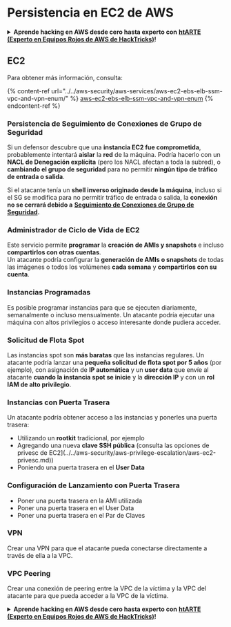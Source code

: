 # Persistencia en EC2 de AWS

<details>

<summary><strong>Aprende hacking en AWS desde cero hasta experto con</strong> <a href="https://training.hacktricks.xyz/courses/arte"><strong>htARTE (Experto en Equipos Rojos de AWS de HackTricks)</strong></a><strong>!</strong></summary>

Otras formas de apoyar a HackTricks:

* Si deseas ver tu **empresa anunciada en HackTricks** o **descargar HackTricks en PDF** Consulta los [**PLANES DE SUSCRIPCIÓN**](https://github.com/sponsors/carlospolop)!
* Obtén el [**swag oficial de PEASS & HackTricks**](https://peass.creator-spring.com)
* Descubre [**La Familia PEASS**](https://opensea.io/collection/the-peass-family), nuestra colección de [**NFTs**](https://opensea.io/collection/the-peass-family) exclusivos
* **Únete al** 💬 [**grupo de Discord**](https://discord.gg/hRep4RUj7f) o al [**grupo de telegram**](https://t.me/peass) o **síguenos** en **Twitter** 🐦 [**@hacktricks_live**](https://twitter.com/hacktricks_live)**.**
* **Comparte tus trucos de hacking enviando PRs a los repositorios de** [**HackTricks**](https://github.com/carlospolop/hacktricks) y [**HackTricks Cloud**](https://github.com/carlospolop/hacktricks-cloud).

</details>

## EC2

Para obtener más información, consulta:

{% content-ref url="../../aws-security/aws-services/aws-ec2-ebs-elb-ssm-vpc-and-vpn-enum/" %}
[aws-ec2-ebs-elb-ssm-vpc-and-vpn-enum](../../aws-security/aws-services/aws-ec2-ebs-elb-ssm-vpc-and-vpn-enum/)
{% endcontent-ref %}

### Persistencia de Seguimiento de Conexiones de Grupo de Seguridad

Si un defensor descubre que una **instancia EC2 fue comprometida**, probablemente intentará **aislar** la **red** de la máquina. Podría hacerlo con un **NACL de Denegación explícita** (pero los NACL afectan a toda la subred), o **cambiando el grupo de seguridad** para no permitir **ningún tipo de tráfico de entrada o salida**.

Si el atacante tenía un **shell inverso originado desde la máquina**, incluso si el SG se modifica para no permitir tráfico de entrada o salida, la **conexión no se cerrará debido a** [**Seguimiento de Conexiones de Grupo de Seguridad**](https://docs.aws.amazon.com/AWSEC2/latest/UserGuide/security-group-connection-tracking.html)**.**

### Administrador de Ciclo de Vida de EC2

Este servicio permite **programar** la **creación de AMIs y snapshots** e incluso **compartirlos con otras cuentas**.\
Un atacante podría configurar la **generación de AMIs o snapshots** de todas las imágenes o todos los volúmenes **cada semana** y **compartirlos con su cuenta**.

### Instancias Programadas

Es posible programar instancias para que se ejecuten diariamente, semanalmente o incluso mensualmente. Un atacante podría ejecutar una máquina con altos privilegios o acceso interesante donde pudiera acceder.

### Solicitud de Flota Spot

Las instancias spot son **más baratas** que las instancias regulares. Un atacante podría lanzar una **pequeña solicitud de flota spot por 5 años** (por ejemplo), con asignación de **IP automática** y un **user data** que envíe al atacante **cuando la instancia spot se inicie** y la **dirección IP** y con un **rol IAM de alto privilegio**.

### Instancias con Puerta Trasera

Un atacante podría obtener acceso a las instancias y ponerles una puerta trasera:

* Utilizando un **rootkit** tradicional, por ejemplo
* Agregando una nueva **clave SSH pública** (consulta las opciones de privesc de EC2](../../aws-security/aws-privilege-escalation/aws-ec2-privesc.md))
* Poniendo una puerta trasera en el **User Data**

### **Configuración de Lanzamiento con Puerta Trasera**

* Poner una puerta trasera en la AMI utilizada
* Poner una puerta trasera en el User Data
* Poner una puerta trasera en el Par de Claves

### VPN

Crear una VPN para que el atacante pueda conectarse directamente a través de ella a la VPC.

### VPC Peering

Crear una conexión de peering entre la VPC de la víctima y la VPC del atacante para que pueda acceder a la VPC de la víctima.

<details>

<summary><strong>Aprende hacking en AWS desde cero hasta experto con</strong> <a href="https://training.hacktricks.xyz/courses/arte"><strong>htARTE (Experto en Equipos Rojos de AWS de HackTricks)</strong></a><strong>!</strong></summary>

Otras formas de apoyar a HackTricks:

* Si deseas ver tu **empresa anunciada en HackTricks** o **descargar HackTricks en PDF** Consulta los [**PLANES DE SUSCRIPCIÓN**](https://github.com/sponsors/carlospolop)!
* Obtén el [**swag oficial de PEASS & HackTricks**](https://peass.creator-spring.com)
* Descubre [**La Familia PEASS**](https://opensea.io/collection/the-peass-family), nuestra colección de [**NFTs**](https://opensea.io/collection/the-peass-family) exclusivos
* **Únete al** 💬 [**grupo de Discord**](https://discord.gg/hRep4RUj7f) o al [**grupo de telegram**](https://t.me/peass) o **síguenos** en **Twitter** 🐦 [**@hacktricks_live**](https://twitter.com/hacktricks_live)**.**
* **Comparte tus trucos de hacking enviando PRs a los repositorios de** [**HackTricks**](https://github.com/carlospolop/hacktricks) y [**HackTricks Cloud**](https://github.com/carlospolop/hacktricks-cloud).

</details>
